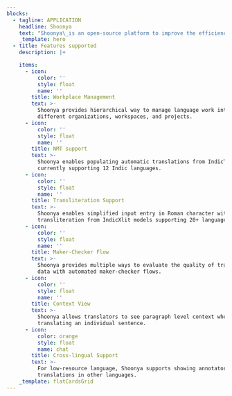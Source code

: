 ```yaml
---
blocks:
  - tagline: APPLICATION
    headline: Shoonya
    text: "Shoonya\_is an open-source platform to improve the efficiency of language work in Indian languages with AI tools and custom-built UI interfaces and features. This is a key requirement to create larger datasets for training AI models such as neural machine translation for a large number of Indian languages. \_\n\n\n\nShoonya has been envisaged as supporting various types of language work including translation, text validation, speech transcription, optical character recognition and so on. The current focus of Shoonya is on translation.&#x20;\n"
    _template: hero
  - title: Features supported
    description: |+

    items:
      - icon:
          color: ''
          style: float
          name: ''
        title: Workplace Management
        text: >-
          Shoonya provides hierarchical way to manage language work into
          different organizations, workspaces, and projects. 
      - icon:
          color: ''
          style: float
          name: ''
        title: NMT support
        text: >-
          Shoonya enables populating automatic translations from IndicTrans
          currently supporting 12 Indic languages. 
      - icon:
          color: ''
          style: float
          name: ''
        title: Transliteration Support
        text: >-
          Shoonya enables simplified input entry in Roman character with
          transliteration from IndicXlit models supporting 20+ languages.  
      - icon:
          color: ''
          style: float
          name: ''
        title: Maker-Checker Flow
        text: >-
          Shoonya provides multiple ways to evaluate the quality of translated
          data with automated maker-checker flows.
      - icon:
          color: ''
          style: float
          name: ''
        title: Context View
        text: >-
          Shoonya allows translators to see paragraph level context when
          translating an individual sentence. 
      - icon:
          color: orange
          style: float
          name: chat
        title: Cross-lingual Support
        text: >-
          For low-resource language, Shoonya supports showing annotators
          translations in other languages.
    _template: flatCardsGrid
---
```


